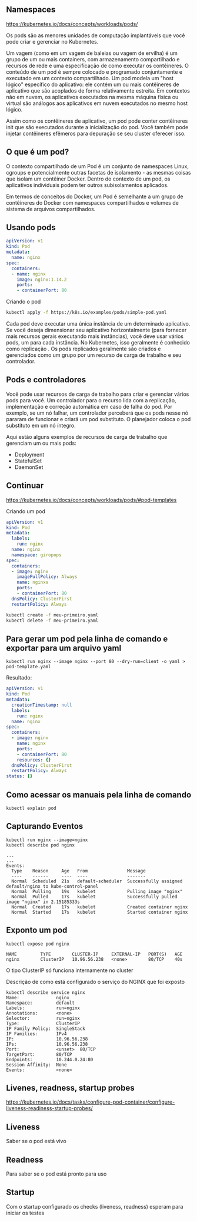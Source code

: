 ## Namespaces


https://kubernetes.io/docs/concepts/workloads/pods/


Os pods são as menores unidades de computação implantáveis ​​que você pode criar e gerenciar no Kubernetes.

Um vagem (como em um vagem de baleias ou vagem de ervilha) é um grupo de um ou mais containers, com armazenamento compartilhado e recursos de rede e uma especificação de como executar os contêineres. O conteúdo de um pod é sempre colocado e programado conjuntamente e executado em um contexto compartilhado. Um pod modela um "host lógico" específico do aplicativo: ele contém um ou mais contêineres de aplicativo que são acoplados de forma relativamente estreita. Em contextos não em nuvem, os aplicativos executados na mesma máquina física ou virtual são análogos aos aplicativos em nuvem executados no mesmo host lógico.

Assim como os contêineres de aplicativo, um pod pode conter contêineres init que são executados durante a inicialização do pod. Você também pode injetar contêineres efêmeros para depuração se seu cluster oferecer isso.

## O que é um pod?

O contexto compartilhado de um Pod é um conjunto de namespaces Linux, cgroups e potencialmente outras facetas de isolamento - as mesmas coisas que isolam um contêiner Docker. Dentro do contexto de um pod, os aplicativos individuais podem ter outros subisolamentos aplicados.

Em termos de conceitos do Docker, um Pod é semelhante a um grupo de contêineres do Docker com namespaces compartilhados e volumes de sistema de arquivos compartilhados.

## Usando pods

```yaml
apiVersion: v1
kind: Pod
metadata:
  name: nginx
spec:
  containers:
  - name: nginx
    image: nginx:1.14.2
    ports:
    - containerPort: 80
```

Criando o pod

```bash
kubectl apply -f https://k8s.io/examples/pods/simple-pod.yaml
```

Cada pod deve executar uma única instância de um determinado aplicativo. Se você deseja dimensionar seu aplicativo horizontalmente (para fornecer mais recursos gerais executando mais instâncias), você deve usar vários pods, um para cada instância. No Kubernetes, isso geralmente é conhecido como replicação . Os pods replicados geralmente são criados e gerenciados como um grupo por um recurso de carga de trabalho e seu controlador.


## Pods e controladores

Você pode usar recursos de carga de trabalho para criar e gerenciar vários pods para você. Um controlador para o recurso lida com a replicação, implementação e correção automática em caso de falha do pod. Por exemplo, se um nó falhar, um controlador perceberá que os pods nesse nó pararam de funcionar e criará um pod substituto. O planejador coloca o pod substituto em um nó íntegro.

Aqui estão alguns exemplos de recursos de carga de trabalho que gerenciam um ou mais pods:

- Deployment
- StatefulSet
- DaemonSet


## Continuar 
https://kubernetes.io/docs/concepts/workloads/pods/#pod-templates



Criando um pod
```yaml
apiVersion: v1
kind: Pod
metadata:
  labels:
    run: nginx
  name: nginx
  namespace: giropops
spec:
  containers:
  - image: nginx
    imagePullPolicy: Always
    name: nginxs
    ports:
    - containerPort: 80    
  dnsPolicy: ClusterFirst
  restartPolicy: Always
```

```bash
kubectl create -f meu-primeiro.yaml
kubectl delete -f meu-primeiro.yaml

```
## Para gerar um pod pela linha de comando e exportar para um arquivo yaml
```
kubectl run nginx --image nginx --port 80 --dry-run=client -o yaml > pod-template.yaml
```
Resultado:
```yaml
apiVersion: v1
kind: Pod
metadata:
  creationTimestamp: null
  labels:
    run: nginx
  name: nginx
spec:
  containers:
  - image: nginx
    name: nginx
    ports:
    - containerPort: 80
    resources: {}
  dnsPolicy: ClusterFirst
  restartPolicy: Always
status: {}

```

## Como acessar os manuais pela linha de comando
```
kubectl explain pod
```

## Capturando Eventos

```
kubectl run nginx --image=nginx
kubectl describe pod nginx

...
...
Events:
  Type    Reason     Age   From               Message
  ----    ------     ----  ----               -------
  Normal  Scheduled  21s   default-scheduler  Successfully assigned default/nginx to kube-control-panel
  Normal  Pulling    19s   kubelet            Pulling image "nginx"
  Normal  Pulled     17s   kubelet            Successfully pulled image "nginx" in 2.15185333s
  Normal  Created    17s   kubelet            Created container nginx
  Normal  Started    17s   kubelet            Started container nginx

```



## Exponto um pod

```
kubectl expose pod nginx

NAME         TYPE        CLUSTER-IP     EXTERNAL-IP   PORT(S)   AGE
nginx        ClusterIP   10.96.56.238   <none>        80/TCP    40s
```
O tipo ClusterIP só funciona internamente no cluster

Descrição de como está configurado o serviço do NGINX que foi exposto
```
kubectl describe service nginx
Name:              nginx
Namespace:         default
Labels:            run=nginx
Annotations:       <none>
Selector:          run=nginx
Type:              ClusterIP
IP Family Policy:  SingleStack
IP Families:       IPv4
IP:                10.96.56.238
IPs:               10.96.56.238
Port:              <unset>  80/TCP
TargetPort:        80/TCP
Endpoints:         10.244.0.24:80
Session Affinity:  None
Events:            <none>
```


## Livenes, readness, startup probes

https://kubernetes.io/docs/tasks/configure-pod-container/configure-liveness-readiness-startup-probes/

## Liveness 

Saber se o pod está vivo 

## Readness

Para saber se o pod está pronto para uso

## Startup

Com o startup configurado os checks (liveness, readness) esperam para iniciar os testes 
